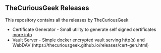 <h2>TheCuriousGeek Releases</h2>
This repository contains all the releases by TheCuriousGeek
<p></p>
<ul>
<li>Certificate Generator - Small utility to generate self signed certificates <a href=https://thecuriousgeek.github.io/releases/cert-gen.html>more info</a></li>
<li>Vault Server - Simple docker encrypted vault serving http(s) and WebDAV (https://thecuriousgeek.github.io/releases/cert-gen.html)</li>
</ul>  
